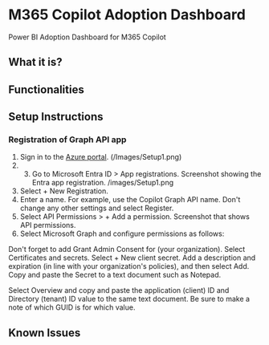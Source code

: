 # M365 Copilot Adoption Dashboard
Power BI Adoption Dashboard for M365 Copilot
## What it is?
## Functionalities
## Setup Instructions
### Registration of Graph API app
1. Sign in to the [Azure portal](https://portal.azure.com/). (/Images/Setup1.png)
2. 3. Go to Microsoft Entra ID > App registrations. Screenshot showing the Entra app registration.
   <picture>/images/Setup1.png</picture>
4. Select + New Registration.
5. Enter a name. For example, use the Copilot Graph API name. Don't change any other settings and select Register.
6. Select API Permissions > + Add a permission. Screenshot that shows API permissions.
7. Select Microsoft Graph and configure permissions as follows:

Don't forget to add Grant Admin Consent for (your organization).
Select Certificates and secrets.
Select + New client secret.
Add a description and expiration (in line with your organization's policies), and then select Add.
Copy and paste the Secret to a text document such as Notepad.

Select Overview and copy and paste the application (client) ID and Directory (tenant) ID value to the same text document. Be sure to make a note of which GUID is for which value.


## Known Issues
